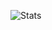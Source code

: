 ![Stats](https://github-readme-stats.vercel.app/api?username=bipsbro&&show_icons=true&title_color=ffffff&icon_color=bb2acf&text_color=daf7dc&bg_color=151515)
